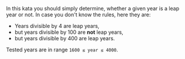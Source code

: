 In this kata you should simply determine, whether a given year is a leap year or not. In case you don't know the rules, here they are:

-   Years divisible by 4 are leap years,
-   but years divisible by 100 are **not** leap years,
-   but years divisible by 400 are leap years.

Tested years are in range `1600 ≤ year ≤ 4000`.
